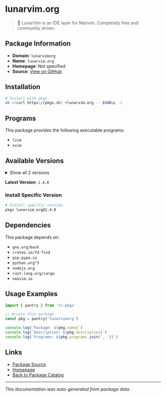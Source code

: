 # lunarvim.org

> 🌙 LunarVim is an IDE layer for Neovim. Completely free and community driven.

## Package Information

- **Domain**: `lunarvimorg`
- **Name**: `lunarvim.org`
- **Homepage**: Not specified
- **Source**: [View on GitHub](https://github.com/pkgxdev/pantry/tree/main/projects/lunarvim.org/package.yml)

## Installation

```bash
# Install with pkgx
sh <(curl https://pkgx.sh) +lunarvim.org -- $SHELL -i
```

## Programs

This package provides the following executable programs:

- `lvim`
- `nvim`

## Available Versions

<details>
<summary>Show all 2 versions</summary>

- `1.4.0`, `1.3.0`

</details>

**Latest Version**: `1.4.0`

### Install Specific Version

```bash
# Install specific version
pkgx lunarvim.org@1.4.0
```

## Dependencies

This package depends on:

- `gnu.org/bash`
- `crates.io/fd-find`
- `pip.pypa.io`
- `python.org^3`
- `nodejs.org`
- `rust-lang.org/cargo`
- `neovim.io`

## Usage Examples

```typescript
import { pantry } from 'ts-pkgx'

// Access this package
const pkg = pantry['lunarvimorg']

console.log(`Package: ${pkg.name}`)
console.log(`Description: ${pkg.description}`)
console.log(`Programs: ${pkg.programs.join(', ')}`)
```

## Links

- [Package Source](https://github.com/pkgxdev/pantry/tree/main/projects/lunarvim.org/package.yml)
- [Homepage](#)
- [Back to Package Catalog](../package-catalog.md)

---

*This documentation was auto-generated from package data.*

